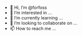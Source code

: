 - 👋 Hi, I’m @forfoss
- 👀 I’m interested in ...
- 🌱 I’m currently learning ...
- 💞️ I’m looking to collaborate on ...
- 📫 How to reach me ...

<!---
forfoss/forfoss is a ✨ special ✨ repository because its `README.md` (this file) appears on your GitHub profile.
You can click the Preview link to take a look at your changes.
--->
